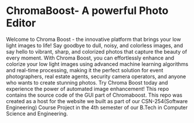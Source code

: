# ChromaBoost- A powerful Photo Editor
Welcome to Chroma Boost - the innovative platform that brings your low light images to life! Say goodbye to dull, noisy, and colorless images, and say hello to vibrant, sharp, and colorized photos that capture the beauty of every moment. With Chroma Boost, you can effortlessly enhance and colorize your low light images using advanced machine learning algorithms and real-time processing, making it the perfect solution for event photographers, real estate agents, security camera operators, and anyone who wants to create stunning photos. Try Chroma Boost today and experience the power of automated image enhancement! This repo contains the source code of the GUI part of Chromaboost. This repo was created as a host for the website we built as part of our CSN-254(Software Engineering) Course Project in the 4th semester of our B.Tech in Computer Science and Engineering.
